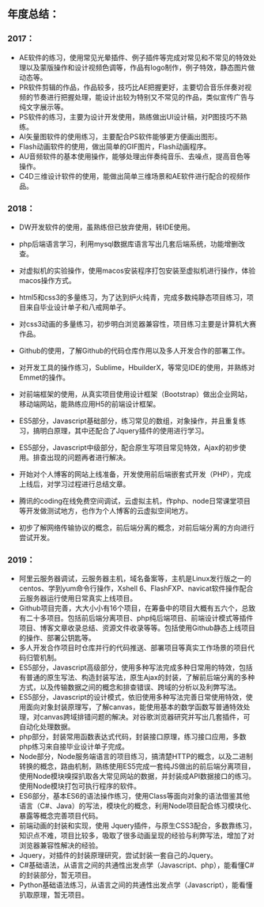 ## 年度总结：

### 2017：

- AE软件的练习，使用常见光晕插件、例子插件等完成对常见和不常见的特效处理以及蒙版操作和设计视频色调等，作品有logo制作，例子特效，静态图片做动态等。
- PR软件剪辑的作品，作品较多，技巧比AE把握更好，主要切合音乐伴奏对视频的节奏进行把握处理，能设计出较为特别又不常见的作品，类似宣传广告与纯文字展示等。
- PS软件的练习，主要为设计开发使用，熟练做出UI设计稿，对P图技巧不熟练。
- AI矢量图软件的使用练习，主要配合PS软件能够更方便画出图形。
- Flash动画软件的使用，做出简单的GIF图片，Flash动画程序。
- AU音频软件的基本使用操作，能够处理出伴奏纯音乐、去噪点，提高音色等操作。
- C4D三维设计软件的使用，能做出简单三维场景和AE软件进行配合的视频作品。

### 2018：

- DW开发软件的使用，虽熟练但已放弃使用，转IDE使用。

- php后端语言学习，利用mysql数据库语言写出几套后端系统，功能增删改查。
- 对虚拟机的实验操作，使用macos安装程序打包安装至虚拟机进行操作，体验macos操作方式。
- html5和css3的多量练习，为了达到炉火纯青，完成多数纯静态项目练习，项目来自毕业设计单子和八戒网单子。
- 对css3动画的多量练习，初步明白浏览器兼容性，项目练习主要是计算机大赛作品。
- Github的使用，了解Github的代码仓库作用以及多人开发合作的部署工作。
- 对开发工具的操作练习，Sublime，HbuilderX，等常见IDE的使用，并熟练对Emmet的操作。
- 对前端框架的使用，从真实项目使用设计框架（Bootstrap）做出企业网站，移动端网站，能熟练应用H5的前端设计框架。
- ES5部分，Javascript基础部分，练习常见的数组，对象操作，并且重复练习，搞明白原理，其中还配合了Jquery插件的使用进行学习。
- ES5部分，Javascript中级部分，配合原生写项目常见特效，Ajax的初步使用。排查出现的问题再者进行解决。
- 开始对个人博客的网站上线准备，开发使用前后端嵌套式开发（PHP），完成上线后，对学习过程进行总结文章。
- 腾讯的coding在线免费空间调试，云虚拟主机，作php、node日常课堂项目等开发做测试地方，也作为个人博客的云虚拟空间地方。
- 初步了解网络传输协议的概念，前后端分离的概念，对前后端分离的方向进行尝试开发。

### 2019：

- 阿里云服务器调试，云服务器主机，域名备案等，主机是Linux发行版之一的centos、学到yum命令行操作，Xshell 6、FlashFXP、navicat软件操作配合云服务器运行使用日常真实上线项目。
- Github项目完善，大大小小有16个项目，在筹备中的项目大概有五六个，总致有二十多项目。包括前后端分离项目、php纯后端项目、前端设计模式等插件项目、博客文章收录总结、资源文件收录等等。包括使用Github静态上线项目的操作、部署公钥匙等。
- 多人开发合作项目时仓库并行的代码推送、部署项目等真实工作场景的项目代码归管机制。
- ES5部分，Javascript高级部分，使用多种写法完成多种日常用的特效，包括有普通的原生写法、构造封装写法，原生Ajax的封装，了解前后端分离的多种方式，以及传输数据之间的概念和排查错误、跨域的分析以及利弊写法。
- ES5部分，Javascript的设计模式，依旧使用多种写法完善日常使用特效，使用面向对象封装原理写，了解canvas，能使用基本的数学函数写普通特效处理，对canvas跨域排错问题的解决。对谷歌浏览器研究并写出几套插件，可自动化处理数据。
- php部分，封装常用函数表达式代码，封装接口原理，练习接口应用，多数php练习来自接毕业设计单子完成。
- Node部分，Node服务端语言的项目练习，搞清楚HTTP的概念，以及二进制转换的概念，路由机制，熟练使用ES5完成一套纯JS做出的前后端分离项目，使用Node模块嗅探扒取各大常见网站的数据，并封装成API数据接口的练习。使用Node模块打包可执行程序的软件。
- ES6部分，基本ES6的语法操作练习，使用Class等面向对象的语法借鉴其他语言（C#、Java）的写法，模块化的概念，利用Node项目配合练习模块化、暴露等概念完善项目代码。
- 前端动画的封装和实现，使用 Jquery插件，与原生CSS3配合，多数靠练习，知识点不难，项目比较多，吸取了很多动画呈现的经验与利弊写法，增加了对浏览器兼容性解决的经验。
- Jquery，对插件的封装原理研究，尝试封装一套自己的Jquery。
- C#基础语法，从语言之间的共通性出发点学（Javascript、php），能看懂C#的封装部分，暂无项目。
- Python基础语法练习，从语言之间的共通性出发点学（Javascript），能看懂扒取原理，暂无项目。


